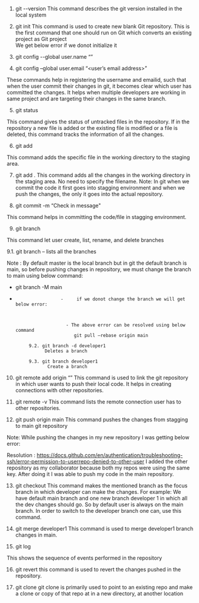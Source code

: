 
1.	git --version
This command describes the git version installed in the local system  
2.	git init
This command is used to create new blank Git repository. This is the first command that one should run on Git which converts an existing project as Git project  
We get below error if we donot initialize it 
 
3.	git config --global user.name “<name of user>”
4.	git config –global user.email “<user’s email address>”

These commands help in registering the username and emailid, such that when the user commit their changes in git, it becomes clear which user has committed the changes. It helps when multiple developers are working in same project and are targeting their changes in the same branch.
 

5.	git status

This command gives the status of untracked files in the repository. If in the repository a new file is added or the existing file is modified or a file is deleted, this command tracks the information of all the changes.
 






6.	git add <file name>

This command adds the specific file in the working directory to the staging area.
 

7.	git add .
This command adds all the changes in the working directory in the staging area. No need to specify the filename. 
Note:  In git when we commit the code it first goes into stagging environment and when we push the changes, the only it goes into the actual repository.




8.	git commit  -m “Check in message"

This command helps in committing the code/file in stagging environment.
 

9.	git branch

This command let user create, list, rename, and delete branches

9.1. git branch – lists all the branches
 
Note : By default master is the local branch but in git the default branch is main, so before pushing changes in repository, we must change the branch to main using below command:
-	git branch -M main
 -
                        -     if we donot change the branch we will get below error:
 
                               

                          - The above error can be resolved using below command
                             git pull –rebase origin main
    
            9.2. git branch -d developer1 
                  Deletes a branch
          
            9.3. git branch developer1 
                   Create a branch
 
                   
10.	git remote add origin “<Git repository link>”
This command is used to link the git repository in which user wants to push their local code. It helps in creating connections with other repositories.
 

11.	git remote -v
This command lists the remote connection user has to other repositories.
 

12.	git push origin main
This command pushes the changes from stagging to main git repository
 

Note: While pushing the changes in my new repository I was getting below error:

 
Resolution : https://docs.github.com/en/authentication/troubleshooting-ssh/error-permission-to-userrepo-denied-to-other-user
I added the other repository as my collaborator because both my repos were using the same key. After doing it I was able to push my code in the main repository.
 

13.	 git checkout <branchname>
 This command makes the mentioned branch as the focus branch in which developer can make the changes. For example: We have default main branch and one new branch developer 1 in which all the dev changes should go. So by default user is always on the main branch. In order to switch to the developer branch one can, use this command.
 

14.	git merge developer1
This command is used to merge developer1 branch changes in main.
 

15.	git log

This shows the sequence of events performed in the repository
 
16.	 git revert <commitid>
this command is used to revert the changes pushed in the repository.

17.	git clone <repository link>
git clone is primarily used to point to an existing repo and make a clone or copy of that repo at in a new directory, at another location
 





